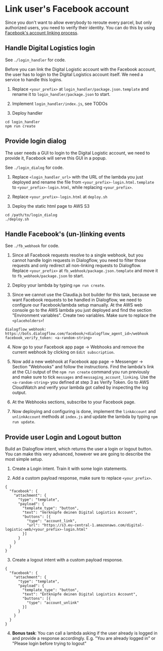 # Link user's Facebook account

Since you don't want to allow everybody to reroute every parcel, but only authorized users, you need to verify their identity. You can do this by using [Facebook's account linking process](https://developers.facebook.com/docs/messenger-platform/identity/account-linking).

## Handle Digital Logistics login

See `./login_handler` for code.

Before you can link the Digital Logistic account with the Facebook account, the user has to login to the Digital Logistics account itself. We need a service to handle this logins.

1. Replace `<your_prefix>` at `login_handler/package.json.template` and rename it to `login_handler/package.json` to start.

2. Implement `login_handler/index.js`, see TODOs

3. Deploy handler
```
cd login_handler
npm run create
```

## Provide login dialog

The user needs a GUI to login to the Digital Logistic account, we need to provide it, Facebook will serve this GUI in a popup.

See `./login_dialog` for code.

1. Replace `<login_handler_url>` with the URL of the lambda you just deployed and rename the file from `<your_prefix>-login.html.template` to `<your_prefix>-login.html`, while replacing `<your_prefix>`.

2. Replace `<your_prefix>-login.html` at `deploy.sh`

3. Deploy the static html page to AWS S3
```
cd /path/to/login_dialog
./deploy.sh
```

## Handle Facebook's (un-)linking events

See `./fb_webhook` for code.

1. Since all Facebook requests resolve to a single webhook, but you cannot handle login requests in Dialogflow, you need to filter those requests and only redirect all non-linking requests to Dialogflow. Replace `<your_prefix>` at `fb_webhook/package.json.template` and move it to `fb_webhook/package.json` to start.

2. Deploy your lambda by typing `npm run create`.

3. Since we cannot use the Claudia.js bot builder for this task, because we want Facebook requests to be handled in Dialogflow, we need to configure our Facebook/lambda setup manually. At the AWS web console go to the AWS lambda you just deployed and find the section "Environment variables". Create two variables. Make sure to replace the `<placeholders>`!
```
dialogflow_webhook: https://bots.dialogflow.com/facebook/<dialogflow_agent_id>/webhook
facebook_verify_token: <a-random-string>
```

4. Now go to your Facebook app page -> Webhooks and remove the current webhook by clicking on `Edit subscription`.

5. Now add a new webhook at Facebook app page -> Messenger -> Section "Webhooks" and follow the instructions. Find the lambda's link at the CLI output of the `npm run create` command you run previously and make sure to tick `messages` and `messaging_account_linking`. Use the `<a-random-string>` you defined at step 3 as Verify Token. Go to AWS CloudWatch and verify your lambda got called by inspecting the log output.

6. At the Webhooks sections, subscribe to your Facebook page.

7. Now deploying and configuring is done, implement the `linkAccount` and `unlinkAccount` methods at `index.js` and update the lambda by typing `npm run update`.

## Provide user Login and Logout button

Build an Dialogflow intent, which returns the user a login or logout button. You can make this very advanced, however we are going to describe the most simple setup.

1. Create a Login intent. Train it with some login statements.

2. Add a custom payload response, make sure to replace `<your_prefix>`.
```
{
  "facebook": {
    "attachment": {
      "type": "template",
      "payload": {
        "template_type": "button",
        "text": "Verknüpfe deinen Digital Logistics Account",
        "buttons": [{
          "type": "account_link",
          "url": "https://s3.eu-central-1.amazonaws.com/digital-logistic-web/<your_prefix>-login.html"
        }]
      }
    }
  }
}
```

3. Create a logout intent with a custom payload response.
```
{
  "facebook": {
    "attachment": {
      "type": "template",
      "payload": {
        "template_type": "button",
        "text": "Entknüpfe deinen Digital Logistics Account",
        "buttons": [{
          "type": "account_unlink"
        }]
      }
    }
  }
}
```

4. **Bonus task**: You can call a lambda asking if the user already is logged in and provide a response accordingly. E.g. "You are already logged in" or "Please login before trying to logout"
